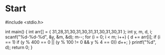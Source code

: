 # Start
#include <stdio.h>


int main()
{
	int arr[] = { 31,28,31,30,31,30,31,31,30,31,30,31 };
	int y, m, d, i;
	scanf("%d-%d-%d", &y, &m, &d);
	m--;
	for (i = 0; i < m; i++)
	{
		d += arr[i];
		if (i == 1)
			if (y % 400 == 0 || (y % 100 != 0 && y % 4 == 0))
				d++;
	}
	printf("%d", d);
	return 0;
}
